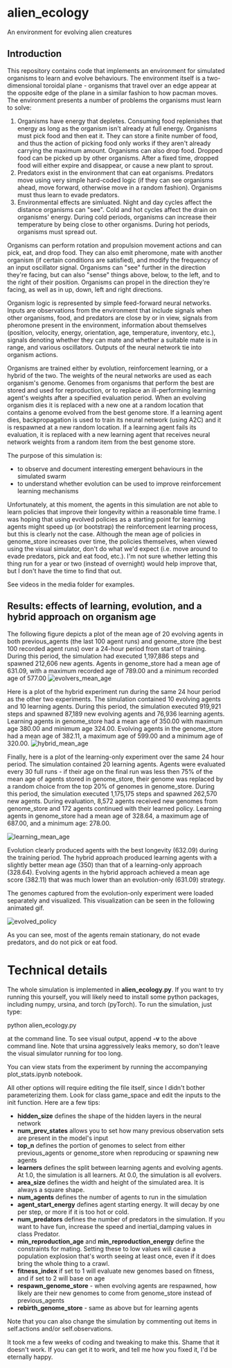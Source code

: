 # alien_ecology
An environment for evolving alien creatures

## Introduction
This repository contains code that implements an environment for simulated organisms to learn and evolve behaviours. The environment itself is a two-dimensional toroidal plane - organisms that travel over an edge appear at the opposite edge of the plane in a similar fashion to how pacman moves. The environment presents a number of problems the organisms must learn to solve:

1. Organisms have energy that depletes. Consuming food replenishes that energy as long as the organism isn't already at full energy. Organisms must pick food and then eat it. They can store a finite number of food, and thus the action of picking food only works if they aren't already carrying the maximum amount. Organisms can also drop food. Dropped food can be picked up by other organisms. After a fixed time, dropped food will either expire and disappear, or cause a new plant to sprout.
2. Predators exist in the environment that can eat organisms. Predators move using very simple hard-coded logic (if they can see organisms ahead, move forward, otherwise move in a random fashion). Organisms must thus learn to evade predators.
3. Environmental effects are simluated. Night and day cycles affect the distance organisms can "see". Cold and hot cycles affect the drain on organisms' energy. During cold periods, organisms can increase their temperature by being close to other organisms. During hot periods, organisms must spread out.

Organisms can perform rotation and propulsion movement actions and can pick, eat, and drop food. They can also emit pheromone, mate with another organism (if certain conditions are satisfied), and modify the frequency of an input oscillator signal. Organisms can "see" further in the direction they're facing, but can also "sense" things above, below, to the left, and to the right of their position. Organisms can propel in the direction they're facing, as well as in up, down, left and right directions.

Organism logic is represented by simple feed-forward neural networks. Inputs are observations from the environment that include signals when other organisms, food, and predators are close by or in view, signals from pheromone present in the environment, information about themselves (position, velocity, energy, orientation, age, temperature, inventory, etc.), signals denoting whether they can mate and whether a suitable mate is in range, and various oscillators. Outputs of the neural network tie into organism actions.

Organisms are trained either by evolution, reinforcement learning, or a hybrid of the two. The weights of the neural networks are used as each organism's genome. Genomes from organisms that perform the best are stored and used for reproduction, or to replace an ill-performing learning agent's weights after a specified evaluation period. When an evolving organism dies it is replaced with a new one at a random location that contains a genome evolved from the best genome store. If a learning agent dies, backpropagation is used to train its neural network (using A2C) and it is respawned at a new random location. If a learning agent fails its evaluation, it is replaced with a new learning agent that receives neural network weights from a random item from the best genome store.

The purpose of this simulation is:
- to observe and document interesting emergent behaviours in the simulated swarm
- to understand whether evolution can be used to improve reinforcement learning mechanisms

Unfortunately, at this moment, the agents in this simulation are not able to learn policies that improve their longevity within a reasonable time frame. I was hoping that using evolved policies as a starting point for learning agents might speed up (or bootstrap) the reinforcement learning process, but this is clearly not the case. Although the mean age of policies in genome_store increases over time, the policies themselves, when viewed using the visual simulator, don't do what we'd expect (i.e. move around to evade predators, pick and eat food, etc.). I'm not sure whether letting this thing run for a year or two (instead of overnight) would help improve that, but I don't have the time to find that out.

See videos in the media folder for examples.

## Results: effects of learning, evolution, and a hybrid approach on organism age

The following figure depicts a plot of the mean age of 20 evolving agents in both previous_agents (the last 100 agent runs) and genome_store (the best 100 recorded agent runs) over a 24-hour period from start of training. During this period, the simulation had executed 1,197,886 steps and spawned 212,606 new agents. Agents in genome_store had a mean age of 631.09, with a maximum recorded age of 789.00 and a minimum recorded age of 577.00
![evolvers_mean_age](media/evolving_age_1.png)

Here is a plot of the hybrid experiment run during the same 24 hour period as the other two experiments. The simulation contained 10 evolving agents and 10 learning agents. During this period, the simulation executed 919,921 steps and spawned 87,189 new evolving agents and 76,936 learning agents. Learning agents in genome_store had a mean age of 350.00 with maximum age 380.00 and minimum age 324.00. Evolving agents in the genome_store had a mean age of 382.11, a maximum age of 599.00 and a minimum age of 320.00.
![hybrid_mean_age](media/hybrid_age_1.png)

Finally, here is a plot of the learning-only experiment over the same 24 hour period. The simulation contained 20 learning agents. Agents were evaluated every 30 full runs - if their age on the final run was less then 75% of the mean age of agents stored in genome_store, their genome was replaced by a random choice from the top 20% of genomes in genome_store. During this period, the simulation executed 1,175,175 steps and spawned 262,570 new agents. During evaluation, 8,572 agents received new genomes from genome_store and 172 agents continued with their learned policy. Learning agents in genome_store had a mean age of 328.64, a maximum age of 687.00, and a minimum age: 278.00.

![learning_mean_age](media/learner_age_1.png)

Evolution clearly produced agents with the best longevity (632.09) during the training period. The hybrid approach produced learning agents with a slightly better mean age (350) than that of a learning-only approach (328.64). Evolving agents in the hybrid approach achieved a mean age score (382.11) that was much lower than an evolution-only (631.09) strategy.

The genomes captured from the evolution-only experiment were loaded separately and visualized. This visualization can be seen in the following animated gif.

![evolved_policy](media/evolved_policy_1.gif)

As you can see, most of the agents remain stationary, do not evade predators, and do not pick or eat food.


# Technical details
The whole simulation is implemented in **alien_ecology.py**. If you want to try running this yourself, you will likely need to install some python packages, including numpy, ursina, and torch (pyTorch). To run the simulation, just type:

python alien_ecology.py

at the command line. To see visual output, append **-v** to the above command line. Note that ursina aggressively leaks memory, so don't leave the visual simulator running for too long.

You can view stats from the experiment by running the accompanying plot_stats.ipynb notebook.

All other options will require editing the file itself, since I didn't bother parameterizing them. Look for class game_space and edit the inputs to the init function. Here are a few tips:

- **hidden_size** defines the shape of the hidden layers in the neural network
- **num_prev_states** allows you to set how many previous observation sets are present in the model's input
- **top_n** defines the portion of genomes to select from either previous_agents or genome_store when reproducing or spawning new agents
- **learners** defines the split between learning agents and evolving agents. At 1.0, the simulation is all learners. At 0.0, the simulation is all evolvers.
- **area_size** defines the width and height of the simulated area. It is always a square shape.
- **num_agents** defines the number of agents to run in the simulation
- **agent_start_energy** defines agent starting energy. It will decay by one per step, or more if it is too hot or cold.
- **num_predators** defines the number of predators in the simulation. If you want to have fun, increase the speed and inertial_damping values in class Predator.
- **min_reproduction_age** and **min_reproduction_energy** define the constraints for mating. Setting these to low values will cause a population explosion that's worth seeing at least once, even if it does bring the whole thing to a crawl.
- **fitness_index** if set to 1 will evaluate new genomes based on fitness, and if set to 2 will base on age
- **respawn_genome_store** - when evolving agents are respawned, how likely are their new genomes to come from genome_store instead of previous_agents
- **rebirth_genome_store** - same as above but for learning agents

Note that you can also change the simulation by commenting out items in self.actions and/or self.observations.

It took me a few weeks of coding and tweaking to make this. Shame that it doesn't work. If you can get it to work, and tell me how you fixed it, I'd be eternally happy.
